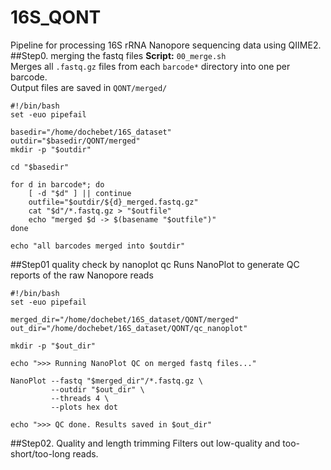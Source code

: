 # 16S_QONT
Pipeline for processing 16S rRNA Nanopore sequencing data using QIIME2.
##Step0. merging the fastq files
**Script:** `00_merge.sh`  
Merges all `.fastq.gz` files from each `barcode*` directory into one per barcode.  
Output files are saved in `QONT/merged/`

```
#!/bin/bash
set -euo pipefail

basedir="/home/dochebet/16S_dataset"
outdir="$basedir/QONT/merged"
mkdir -p "$outdir"

cd "$basedir"

for d in barcode*; do
    [ -d "$d" ] || continue
    outfile="$outdir/${d}_merged.fastq.gz"
    cat "$d"/*.fastq.gz > "$outfile"
    echo "merged $d -> $(basename "$outfile")"
done

echo "all barcodes merged into $outdir"
```

##Step01 quality check by nanoplot qc
Runs NanoPlot to generate QC reports of the raw Nanopore reads
```
#!/bin/bash
set -euo pipefail

merged_dir="/home/dochebet/16S_dataset/QONT/merged"
out_dir="/home/dochebet/16S_dataset/QONT/qc_nanoplot"

mkdir -p "$out_dir"

echo ">>> Running NanoPlot QC on merged fastq files..."

NanoPlot --fastq "$merged_dir"/*.fastq.gz \
         --outdir "$out_dir" \
         --threads 4 \
         --plots hex dot

echo ">>> QC done. Results saved in $out_dir"
```

##Step02. Quality and length trimming
Filters out low-quality and too-short/too-long reads.


